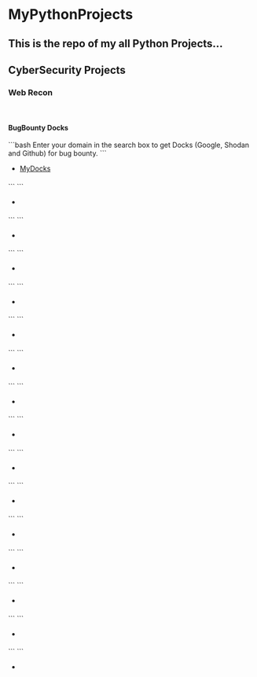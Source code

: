 <h1>MyPythonProjects</h1>
<h2> This is the repo of my all Python Projects...</h2>

<h2>CyberSecurity Projects</h2>
<h3>Web Recon</h3>
<br>
<h4>BugBounty Docks</h4>
```bash
Enter your domain in the search box to get Docks (Google, Shodan and Github) for bug bounty.
```
<ul>
  <li><a href="https://github.com/aashishsec/MyDocks" >MyDocks</a></li>
</ul>

<h4></h4>
```
```
<ul>
  <li><a href="" ></a></li>
</ul>
<h4></h4>
```
```
<ul>
  <li><a href="" ></a></li>
</ul>
<h4></h4>
```
```
<ul>
  <li><a href="" ></a></li>
</ul>
<h4></h4>
```
```
<ul>
  <li><a href="" ></a></li>
</ul>
<h4></h4>
```
```
<ul>
  <li><a href="" ></a></li>
</ul>
<h4></h4>
```
```
<ul>
  <li><a href="" ></a></li>
</ul>
<h4></h4>
```
```
<ul>
  <li><a href="" ></a></li>
</ul>
<h4></h4>
```
```
<ul>
  <li><a href="" ></a></li>
</ul>
<h4></h4>
```
```
<ul>
  <li><a href="" ></a></li>
</ul>
<h4></h4>
```
```
<ul>
  <li><a href="" ></a></li>
</ul>
<h4></h4>
```
```
<ul>
  <li><a href="" ></a></li>
</ul>
<h4></h4>
```
```
<ul>
  <li><a href="" ></a></li>
</ul>
<h4></h4>
```
```
<ul>
  <li><a href="" ></a></li>
</ul>
<h4></h4>
```
```
<ul>
  <li><a href="" ></a></li>
</ul>
<h4></h4>
```
```
<ul>
  <li><a href="" ></a></li>
</ul>
